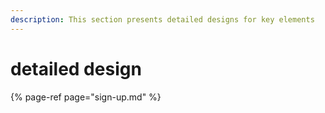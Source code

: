 ```yaml
---
description: This section presents detailed designs for key elements
---
```


# detailed design

{% page-ref page="sign-up.md" %}



